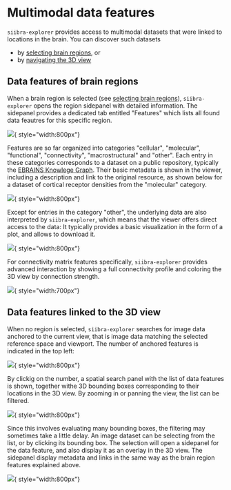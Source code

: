 # Multimodal data features

`siibra-explorer` provides access to multimodal datasets that were linked to locations in the brain. 
You can discover such datasets 

- by [selecting brain regions](#data-features-of-brain-regions), or 
- by [navigating the 3D view](#data-features-linked-to-the-3d-view)

## Data features of brain regions

When a brain region is selected (see [selecting brain regions](selecting_brain_regions.md)), `siibra-explorer` opens the region sidepanel with detailed information. 
The sidepanel provides a dedicated tab entitled "Features" which lists all found data feautres for this specific region.

![](https://data-proxy.ebrains.eu/api/v1/buckets/reference-atlas-data/static/siibra-explorer-datafeatures.png){ style="width:800px"}

Features are so far organized into categories "cellular", "molecular", "functional", "connectivity", "macrostructural" and "other". 
Each entry in these categories corresponds to a dataset on a public repository, typically the [EBRAINS Knowlege Graph](https://kg.ebrains.eu/search). 
Their basic metadata is shown in the viewer, including a description and link to the original resource, as shown below for a dataset of cortical receptor densities from the "molecular" category. 

![](https://data-proxy.ebrains.eu/api/v1/buckets/reference-atlas-data/static/siibra-explorer-receptor1.png){ style="width:800px"}

Except for entries in the category "other", the underlying data are also interpreted by `siibra-explorer`, which means that the viewer offers direct access to the data: It typically provides a basic visualization in the form of a plot, and allows to download it. 

![](https://data-proxy.ebrains.eu/api/v1/buckets/reference-atlas-data/static/siibra-explorer-receptor2.png){ style="width:800px"}


For connectivity matrix features specifically, `siibra-explorer` provides advanced interaction by showing a full connectivity profile and coloring the 3D view by connection strength.


![](https://data-proxy.ebrains.eu/api/v1/buckets/reference-atlas-data/static/siibra-explorer-surfaceview.png){ style="width:700px"}

## Data features linked to the 3D view

When no region is selected, `siibra-explorer` searches for image data anchored to the current view, that is image data matching the selected reference space and viewport.
The number of anchored features is indicated in the top left:

![](https://data-proxy.ebrains.eu/api/v1/buckets/reference-atlas-data/static/siibra-explorer-spatialsearch.png){ style="width:800px"}

By clickig on the number, a spatial search panel with the list of data features is shown, together withe 3D bounding boxes corresponding to their locations in the 3D view. By zooming in or panning the view, the list can be filtered. 

![](https://data-proxy.ebrains.eu/api/v1/buckets/reference-atlas-data/static/siibra-explorer-spatialsearch-details.png){ style="width:800px"}

Since this involves evaluating many bounding boxes, the filtering may sometimes take a little delay.
An image dataset can be selecting from the list, or by clicking its bounding box.
The selection will open a sidepanel for the data feature, and also display it as an overlay in the 3D view. The sidepanel display metadata and links in the same way as the brain region features explained above.

![](https://data-proxy.ebrains.eu/api/v1/buckets/reference-atlas-data/static/siibra-explorer-spatialsearch-voi.png){ style="width:800px"}


